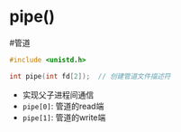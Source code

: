 # pipe()

#管道 

```c++
#include <unistd.h>

int pipe(int fd[2]);  // 创建管道文件描述符
```

- 实现父子进程间通信
- `pipe[0]`: 管道的read端
- `pipe[1]`: 管道的write端